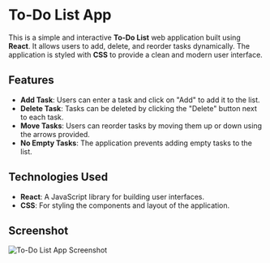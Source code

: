# To-Do List App

This is a simple and interactive **To-Do List** web application built using **React**. It allows users to add, delete, and reorder tasks dynamically. The application is styled with **CSS** to provide a clean and modern user interface.

## Features

- **Add Task**: Users can enter a task and click on "Add" to add it to the list.
- **Delete Task**: Tasks can be deleted by clicking the "Delete" button next to each task.
- **Move Tasks**: Users can reorder tasks by moving them up or down using the arrows provided.
- **No Empty Tasks**: The application prevents adding empty tasks to the list.

## Technologies Used

- **React**: A JavaScript library for building user interfaces.
- **CSS**: For styling the components and layout of the application.

## Screenshot

![To-Do List App Screenshot](assets/to-do-list-screenshot.jpeg)
